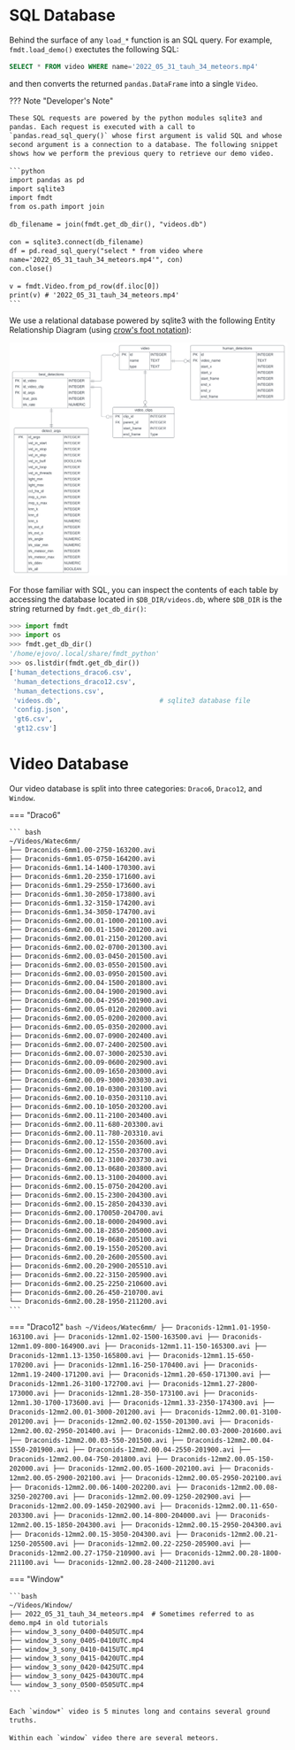 # SQL Database

Behind the surface of any `load_*` function is an SQL query. For example, `fmdt.load_demo()` exectutes the following SQL:

```sql
SELECT * FROM video WHERE name='2022_05_31_tauh_34_meteors.mp4'
```

and then converts the returned `pandas.DataFrame` into a single `Video`.

??? Note "Developer's Note"

    These SQL requests are powered by the python modules sqlite3 and pandas. Each request is executed with a call to `pandas.read_sql_query()` whose first argument is valid SQL and whose second argument is a connection to a database. The following snippet shows how we perform the previous query to retrieve our demo video.

    ```python
    import pandas as pd
    import sqlite3 
    import fmdt
    from os.path import join

    db_filename = join(fmdt.get_db_dir(), "videos.db")

    con = sqlite3.connect(db_filename)
    df = pd.read_sql_query("select * from video where name='2022_05_31_tauh_34_meteors.mp4'", con)  
    con.close()

    v = fmdt.Video.from_pd_row(df.iloc[0]) 
    print(v) # '2022_05_31_tauh_34_meteors.mp4'
    ```

We use a relational database powered by sqlite3 with the following Entity Relationship Diagram (using [crow's foot notation](http://www2.cs.uregina.ca/~bernatja/crowsfoot.html)):

![videos.db](../media/videos_db.svg)

For those familiar with SQL, you can inspect the contents of each table by accessing the database located in `$DB_DIR/videos.db`, where `$DB_DIR` is the string returned by `fmdt.get_db_dir()`:

```python
>>> import fmdt
>>> import os
>>> fmdt.get_db_dir()
'/home/ejovo/.local/share/fmdt_python'
>>> os.listdir(fmdt.get_db_dir())
['human_detections_draco6.csv',
 'human_detections_draco12.csv',
 'human_detections.csv',
 'videos.db',                         # sqlite3 database file
 'config.json',
 'gt6.csv',
 'gt12.csv']
```

# Video Database

Our video database is split into three categories: `Draco6`, `Draco12`, and `Window`. 

=== "Draco6"

    ``` bash
    ~/Videos/Watec6mm/
    ├── Draconids-6mm1.00-2750-163200.avi
    ├── Draconids-6mm1.05-0750-164200.avi
    ├── Draconids-6mm1.14-1400-170300.avi
    ├── Draconids-6mm1.20-2350-171600.avi
    ├── Draconids-6mm1.29-2550-173600.avi
    ├── Draconids-6mm1.30-2050-173800.avi
    ├── Draconids-6mm1.32-3150-174200.avi
    ├── Draconids-6mm1.34-3050-174700.avi
    ├── Draconids-6mm2.00.01-1000-201100.avi
    ├── Draconids-6mm2.00.01-1500-201200.avi
    ├── Draconids-6mm2.00.01-2150-201200.avi
    ├── Draconids-6mm2.00.02-0700-201300.avi
    ├── Draconids-6mm2.00.03-0450-201500.avi
    ├── Draconids-6mm2.00.03-0550-201500.avi
    ├── Draconids-6mm2.00.03-0950-201500.avi
    ├── Draconids-6mm2.00.04-1500-201800.avi
    ├── Draconids-6mm2.00.04-1900-201900.avi
    ├── Draconids-6mm2.00.04-2950-201900.avi
    ├── Draconids-6mm2.00.05-0120-202000.avi
    ├── Draconids-6mm2.00.05-0200-202000.avi
    ├── Draconids-6mm2.00.05-0350-202000.avi
    ├── Draconids-6mm2.00.07-0900-202400.avi
    ├── Draconids-6mm2.00.07-2400-202500.avi
    ├── Draconids-6mm2.00.07-3000-202530.avi
    ├── Draconids-6mm2.00.09-0600-202900.avi
    ├── Draconids-6mm2.00.09-1650-203000.avi
    ├── Draconids-6mm2.00.09-3000-203030.avi
    ├── Draconids-6mm2.00.10-0300-203100.avi
    ├── Draconids-6mm2.00.10-0350-203110.avi
    ├── Draconids-6mm2.00.10-1050-203200.avi
    ├── Draconids-6mm2.00.11-2100-203400.avi
    ├── Draconids-6mm2.00.11-680-203300.avi
    ├── Draconids-6mm2.00.11-780-203310.avi
    ├── Draconids-6mm2.00.12-1550-203600.avi
    ├── Draconids-6mm2.00.12-2550-203700.avi
    ├── Draconids-6mm2.00.12-3100-203730.avi
    ├── Draconids-6mm2.00.13-0680-203800.avi
    ├── Draconids-6mm2.00.13-3100-204000.avi
    ├── Draconids-6mm2.00.15-0750-204200.avi
    ├── Draconids-6mm2.00.15-2300-204300.avi
    ├── Draconids-6mm2.00.15-2850-204330.avi
    ├── Draconids-6mm2.00.170050-204700.avi
    ├── Draconids-6mm2.00.18-0000-204900.avi
    ├── Draconids-6mm2.00.18-2850-205000.avi
    ├── Draconids-6mm2.00.19-0680-205100.avi
    ├── Draconids-6mm2.00.19-1550-205200.avi
    ├── Draconids-6mm2.00.20-2600-205500.avi
    ├── Draconids-6mm2.00.20-2900-205510.avi
    ├── Draconids-6mm2.00.22-3150-205900.avi
    ├── Draconids-6mm2.00.25-2250-210600.avi
    ├── Draconids-6mm2.00.26-450-210700.avi
    └── Draconids-6mm2.00.28-1950-211200.avi
    ```
    
=== "Draco12"
    ```bash
    ~/Videos/Watec6mm/
    ├── Draconids-12mm1.01-1950-163100.avi
    ├── Draconids-12mm1.02-1500-163500.avi
    ├── Draconids-12mm1.09-800-164900.avi
    ├── Draconids-12mm1.11-150-165300.avi
    ├── Draconids-12mm1.13-1350-165800.avi
    ├── Draconids-12mm1.15-650-170200.avi
    ├── Draconids-12mm1.16-250-170400.avi
    ├── Draconids-12mm1.19-2400-171200.avi
    ├── Draconids-12mm1.20-650-171300.avi
    ├── Draconids-12mm1.26-3100-172700.avi
    ├── Draconids-12mm1.27-2800-173000.avi
    ├── Draconids-12mm1.28-350-173100.avi
    ├── Draconids-12mm1.30-1700-173600.avi
    ├── Draconids-12mm1.33-2350-174300.avi
    ├── Draconids-12mm2.00.01-3000-201200.avi
    ├── Draconids-12mm2.00.01-3100-201200.avi
    ├── Draconids-12mm2.00.02-1550-201300.avi
    ├── Draconids-12mm2.00.02-2950-201400.avi
    ├── Draconids-12mm2.00.03-2000-201600.avi
    ├── Draconids-12mm2.00.03-550-201500.avi
    ├── Draconids-12mm2.00.04-1550-201900.avi
    ├── Draconids-12mm2.00.04-2550-201900.avi
    ├── Draconids-12mm2.00.04-750-201800.avi
    ├── Draconids-12mm2.00.05-150-202000.avi
    ├── Draconids-12mm2.00.05-1600-202100.avi
    ├── Draconids-12mm2.00.05-2900-202100.avi
    ├── Draconids-12mm2.00.05-2950-202100.avi
    ├── Draconids-12mm2.00.06-1400-202200.avi
    ├── Draconids-12mm2.00.08-3250-202700.avi
    ├── Draconids-12mm2.00.09-1250-202900.avi
    ├── Draconids-12mm2.00.09-1450-202900.avi
    ├── Draconids-12mm2.00.11-650-203300.avi
    ├── Draconids-12mm2.00.14-800-204000.avi
    ├── Draconids-12mm2.00.15-1850-204300.avi
    ├── Draconids-12mm2.00.15-2950-204300.avi
    ├── Draconids-12mm2.00.15-3050-204300.avi
    ├── Draconids-12mm2.00.21-1250-205500.avi
    ├── Draconids-12mm2.00.22-2250-205900.avi
    ├── Draconids-12mm2.00.27-1750-210900.avi
    ├── Draconids-12mm2.00.28-1800-211100.avi
    └── Draconids-12mm2.00.28-2400-211200.avi
    ```

=== "Window"

    ```bash
    ~/Videos/Window/
    ├── 2022_05_31_tauh_34_meteors.mp4  # Sometimes referred to as demo.mp4 in old tutorials
    ├── window_3_sony_0400-0405UTC.mp4
    ├── window_3_sony_0405-0410UTC.mp4
    ├── window_3_sony_0410-0415UTC.mp4
    ├── window_3_sony_0415-0420UTC.mp4
    ├── window_3_sony_0420-0425UTC.mp4
    ├── window_3_sony_0425-0430UTC.mp4
    └── window_3_sony_0500-0505UTC.mp4
    ```

    Each `window*` video is 5 minutes long and contains several ground truths.

    Within each `window` video there are several meteors. 
